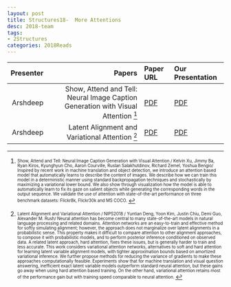```yaml
---
layout: post
title: Structures18-  More Attentions 
desc: 2018-team
tags:
- 2Structures
categories: 2018Reads
---
```



| Presenter | Papers | Paper URL| Our Presentation |
| -----: | ---------------------------: | :----- | :----- |
| Arshdeep |  Show, Attend and Tell: Neural Image Caption Generation with Visual Attention [^1] | [PDF](https://arxiv.org/abs/1502.03044) |  [PDF]({{site.baseurl}}/MoreTalksTeam/Arsh/ATTENTION-06222018-hardattention.pdf) | 
| Arshdeep |  Latent Alignment and Variational Attention [^2]| [PDF](https://arxiv.org/abs/1807.03756) |  [PDF]({{site.baseurl}}/MoreTalksTeam/Arsh/ATTENTION-08172018-VariationalAttention.pdf) | 


[^1]: <sub><sup>  Show, Attend and Tell: Neural Image Caption Generation with Visual Attention / Kelvin Xu, Jimmy Ba, Ryan Kiros, Kyunghyun Cho, Aaron Courville, Ruslan Salakhutdinov, Richard Zemel, Yoshua Bengio/ Inspired by recent work in machine translation and object detection, we introduce an attention based model that automatically learns to describe the content of images. We describe how we can train this model in a deterministic manner using standard backpropagation techniques and stochastically by maximizing a variational lower bound. We also show through visualization how the model is able to automatically learn to fix its gaze on salient objects while generating the corresponding words in the output sequence. We validate the use of attention with state-of-the-art performance on three benchmark datasets: Flickr8k, Flickr30k and MS COCO. </sup></sub>


[^2]: <sub><sup>  Latent Alignment and Variational Attention / NIPS2018 / Yuntian Deng, Yoon Kim, Justin Chiu, Demi Guo, Alexander M. Rush/ Neural attention has become central to many state-of-the-art models in natural language processing and related domains. Attention networks are an easy-to-train and effective method for softly simulating alignment; however, the approach does not marginalize over latent alignments in a probabilistic sense. This property makes it difficult to compare attention to other alignment approaches, to compose it with probabilistic models, and to perform posterior inference conditioned on observed data. A related latent approach, hard attention, fixes these issues, but is generally harder to train and less accurate. This work considers variational attention networks, alternatives to soft and hard attention for learning latent variable alignment models, with tighter approximation bounds based on amortized variational inference. We further propose methods for reducing the variance of gradients to make these approaches computationally feasible. Experiments show that for machine translation and visual question answering, inefficient exact latent variable models outperform standard neural attention, but these gains go away when using hard attention based training. On the other hand, variational attention retains most of the performance gain but with training speed comparable to neural attention. </sup></sub>

